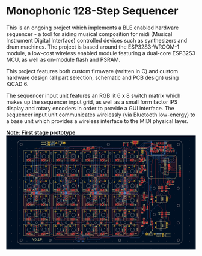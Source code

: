 # Monophonic 128-Step Sequencer

This is an ongoing project which implements a BLE enabled hardware sequencer - a tool for aiding musical composition for midi (Musical Instrument Digital Interface) controlled devices such as synthesizers and drum machines. The project is based around the ESP32S3-WROOM-1 module, a low-cost wireless enabled module featuring a dual-core ESP32S3 MCU, as well as on-module flash and PSRAM.

This project features both custom firmware (written in C) and custom hardware design (all part selection, schematic and PCB design) using KiCAD 6. 


The sequencer input unit features an RGB lit 6 x 8 switch matrix which makes up the sequencer input grid, as well as a small form factor IPS display and rotary encoders in order to provide a GUI interface. The sequencer input unit communicates wirelessly (via Bluetooth low-energy) to a base unit which provides a wireless interface to the MIDI physical layer.

**Note: First stage prototype**
![Model](https://github.com/ChrisJP-Embedded/midiSequencerInputUnit/blob/main/images/inputUnitPCB.png)










